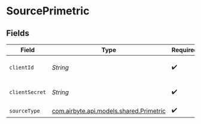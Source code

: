 # SourcePrimetric


## Fields

| Field                                                                                                                                                                         | Type                                                                                                                                                                          | Required                                                                                                                                                                      | Description                                                                                                                                                                   | Example                                                                                                                                                                       |
| ----------------------------------------------------------------------------------------------------------------------------------------------------------------------------- | ----------------------------------------------------------------------------------------------------------------------------------------------------------------------------- | ----------------------------------------------------------------------------------------------------------------------------------------------------------------------------- | ----------------------------------------------------------------------------------------------------------------------------------------------------------------------------- | ----------------------------------------------------------------------------------------------------------------------------------------------------------------------------- |
| `clientId`                                                                                                                                                                    | *String*                                                                                                                                                                      | :heavy_check_mark:                                                                                                                                                            | The Client ID of your Primetric developer application. The Client ID is visible <a href=\"https://app.primetric.com/administrator/integrations">here</a>.                     | 1234aBcD5678EFGh9045Neq79sdDlA15082VMYcj                                                                                                                                      |
| `clientSecret`                                                                                                                                                                | *String*                                                                                                                                                                      | :heavy_check_mark:                                                                                                                                                            | The Client Secret of your Primetric developer application. You can manage your client's credentials <a href=\"https://app.primetric.com/administrator/integrations">here</a>. |                                                                                                                                                                               |
| `sourceType`                                                                                                                                                                  | [com.airbyte.api.models.shared.Primetric](../../models/shared/Primetric.md)                                                                                                   | :heavy_check_mark:                                                                                                                                                            | N/A                                                                                                                                                                           |                                                                                                                                                                               |